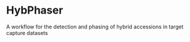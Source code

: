# HybPhaser
A workflow for the detection and phasing of hybrid accessions in target capture datasets
